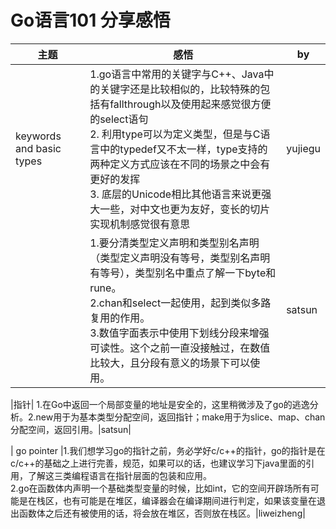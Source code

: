 # Go语言101 分享感悟
|主题|感悟|by|
|---|---|---|
|keywords and basic types| 1.go语言中常用的关键字与C++、Java中的关键字还是比较相似的，比较特殊的包括有fallthrough以及使用起来感觉很方便的select语句<br>2. 利用type可以为定义类型，但是与C语言中的typedef又不太一样，type支持的两种定义方式应该在不同的场景之中会有更好的发挥<br>3. 底层的Unicode相比其他语言来说更强大一些，对中文也更为友好，变长的切片实现机制感觉很有意思|yujiegu|
| |1.要分清类型定义声明和类型别名声明（类型定义声明没有等号，类型别名声明有等号），类型别名中重点了解一下byte和rune。<br>2.chan和select一起使用，起到类似多路复用的作用。<br>3.数值字面表示中使用下划线分段来增强可读性。这个之前一直没接触过，在数值比较大，且分段有意义的场景下可以使用。|satsun|

|指针| 1.在Go中返回一个局部变量的地址是安全的，这里稍微涉及了go的逃逸分析。2.new用于为基本类型分配空间，返回指针；make用于为slice、map、chan分配空间，返回引用。|satsun|

| go pointer |1.我们想学习go的指针之前，务必学好c/c++的指针，go的指针是在c/c++的基础之上进行完善，规范，如果可以的话，也建议学习下java里面的引用，了解这三类编程语言在指针层面的包装和应用。<br>2.go在函数体内声明一个基础类型变量的时候，比如int，它的空间开辟场所有可能是在栈区，也有可能是在堆区，编译器会在编译期间进行判定，如果该变量在退出函数体之后还有被使用的话，将会放在堆区，否则放在栈区。|liweizheng|

